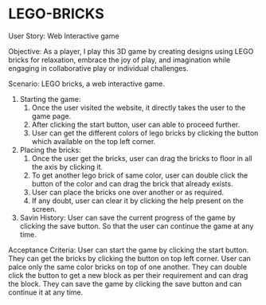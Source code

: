 # LEGO-BRICKS
User Story: Web Interactive game

Objective: As a player, I play this 3D game by creating designs using LEGO bricks for relaxation, embrace the joy of play, and imagination while engaging in collaborative play or individual challenges.

Scenario: LEGO bricks, a web interactive game.

1. Starting the game:
	1. Once the user visited the website, it directly takes the user to the game page.
	2. After clicking the start button, user can able to proceed further.
	3. User can get the different colors of lego bricks by clicking the button which available on the top left corner.
2. Placing the bricks:
	1. Once the user get the bricks, user can drag the bricks to floor in all the axis by clicking it.
	2. To get another lego brick of same color, user can double click the button of the color and can drag the brick that already exists.
	3. User can place the bricks one over another or as required.
	4. If any doubt, user can clear it by clicking the help present on the screen.
3. Savin History:
 	User can save the current progress of the game by clicking the save button. So that the user can continue the game at any time.

Acceptance Criteria:
	User can start the game by clicking the start button. They can get the bricks by clicking the button on top left corner. User can palce only the same color bricks on top of one another. They can double click the button to get a new block as per their requirement and can drag the block. They can save the game by clicking the save button and can continue it at any time.
